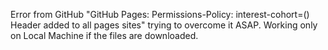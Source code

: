 Error from GitHub "GitHub Pages: Permissions-Policy: interest-cohort=() Header added to all pages sites" trying to overcome it ASAP.
Working only on Local Machine if the files are downloaded.
